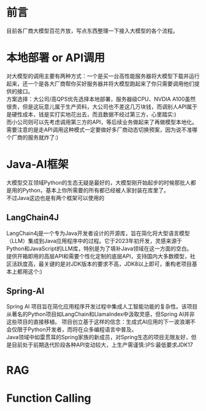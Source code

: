 # 前言
目前各厂商大模型百花齐放，写点东西整理一下接入大模型的各个流程。

# 本地部署 or API调用
对大模型的调用主要有两种方式：一个是买一台高性能服务器将大模型下载并运行起来，还一个是各大厂商帮你买好服务器并将大模型跑起来了你只需要调用他们提供的接口。<br>
方案选择：大公司/高QPS优先选择本地部署，服务器级CPU、NVDIA A100虽然很贵，但是这玩意儿属于生产资料，大公司也不差这几万块钱，而调别人API属于是硬性成本，钱是实打实地花出去，而且数据不经过第三方，心里踏实:)<br>
而小公司则可以先考虑调用第三方的API，等后续业务做起来了再做模型本地化。需要注意的是走API调用这种模式一定要做好多厂商动态切换预案，因为说不准哪个厂商的服务就炸了:)

# Java-AI框架
大模型交互领域Python的生态无疑是最好的，大模型刚开始起步的时候那批人都是用的Python，基本上你所需要的所有都已经被人家封装在库里了。<br>
不过Java这边也是有两个框架可以使用的
## LangChain4J
LangChain4j是一个专为Java开发者设计的开源库，旨在简化将大型语言模型（LLM）集成到Java应用程序中的过程。它于2023年初开发，灵感来源于Python和JavaScript的LLM库，特别是为了填补Java领域在这一方面的空白。<br>
提供开箱即用的高层API和需要个性化定制的底层API，支持国内大多数模型，社区活跃度高，最关键的是对JDK版本的要求不高，JDK8以上即可，重构老项目基本上都用这个:)
## Spring-AI
Spring AI 项目旨在简化应用程序开发过程中集成人工智能功能的复杂性。该项目从著名的Python项目如LangChain和LlamaIndex中汲取灵感，但Spring AI并非这些项目的直接移植。 项目创立基于这样的信念：生成式AI应用的下一波浪潮不会仅限于Python开发者，而将在众多编程语言中普及。<br>
Java领域中如雷贯耳的Spring家族的新成员，对Spring生态的项目无限友好，但是目前处于前期迭代阶段各种API变动较大，上生产需谨慎:)PS:最低要求JDK17
# RAG
# Function Calling
